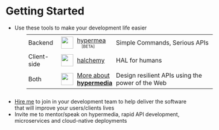 # Getting Started

* Use these tools to make your development life easier

<style scoped>
td, th, tr, table {
  border: 0 !important;
  border-spacing:0 !important;
  margin: -10px 0px 20px 50px;
  padding: 5px;
  background-color: transparent !important;
}
img {
  margin-left: auto;
  margin-right: auto;
}
.beta {
  font-size: 8pt;
  padding-left: 12px;
}
</style>

<table>
<tbody>
<tr>
  <td>Backend</td>
  <td><img src="/img/portfolio/hypermea-logo.svg" width="32"></td>
  <td><a target="_blank" href="https://pointw-dev.github.io/hypermea/">hypermea</a><br/><span class="beta">[BETA]</span></td>
  <td>Simple Commands, Serious APIs</td>
</tr>
<tr>
  <td>Client-side</td>
  <td><img src="/img/portfolio/halchemy-logo.svg" width="32"></td>
  <td><a target="_blank" href="https://pointw-dev.github.io/halchemy/">halchemy</a></td>
  <td>HAL for humans</td>
</tr>
<tr>
  <td>Both</td>
  <td><img src="/img/portfolio/hypermedia-logo.svg" width="32"></td>
  <td><a target="_blank" href="https://pointw-dev.github.io/hypermedia/">More about <br/><b>hypermedia</b></a></td>
  <td>Design resilient APIs using the power of the Web</td>
</tr>
</tbody>
</table>

* [Hire me](/hire-me/) to join in your development team to help deliver the software that will improve your users/clients lives
* Invite me to mentor/speak on hypermedia, rapid API development, microservices and cloud-native deployments
